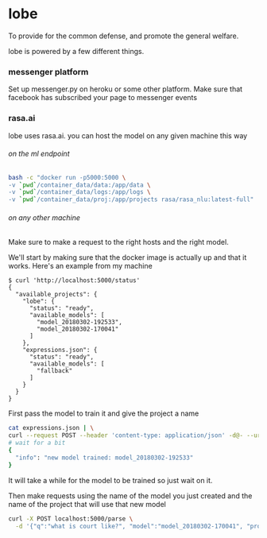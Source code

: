 # lobe
To provide for the common defense, and promote the general welfare.

lobe is powered by a few different things.

### messenger platform
Set up messenger.py on heroku or some other platform. Make sure that facebook has subscribed your page to messenger events

### rasa.ai
lobe uses rasa.ai. you can host the model on any given machine this way

###### on the ml endpoint
```sh
bash -c "docker run -p5000:5000 \
-v `pwd`/container_data/data:/app/data \
-v `pwd`/container_data/logs:/app/logs \
-v `pwd`/container_data/proj:/app/projects rasa/rasa_nlu:latest-full"
```


###### on any other machine
Make sure to make a request to the right hosts and the right model.

We'll start by making sure that the docker image is actually up and that it works.
Here's an example from my machine
```
$ curl 'http://localhost:5000/status'
{
  "available_projects": {
    "lobe": {
      "status": "ready",
      "available_models": [
        "model_20180302-192533",
        "model_20180302-170041"
      ]
    },
    "expressions.json": {
      "status": "ready",
      "available_models": [
        "fallback"
      ]
    }
  }
}
```


First pass the model to train it and give the project a name
```sh
cat expressions.json | \
curl --request POST --header 'content-type: application/json' -d@- --url 'localhost:5000/train?project=lobe'
# wait for a bit
{
  "info": "new model trained: model_20180302-192533"
}
```

It will take a while for the model to be trained so just wait on it. 


Then make requests using the name of the model you just created and the name of the project that will use that new model
```sh
curl -X POST localhost:5000/parse \
  -d '{"q":"what is court like?", "model":"model_20180302-170041", "project":"lobe"}'
```

